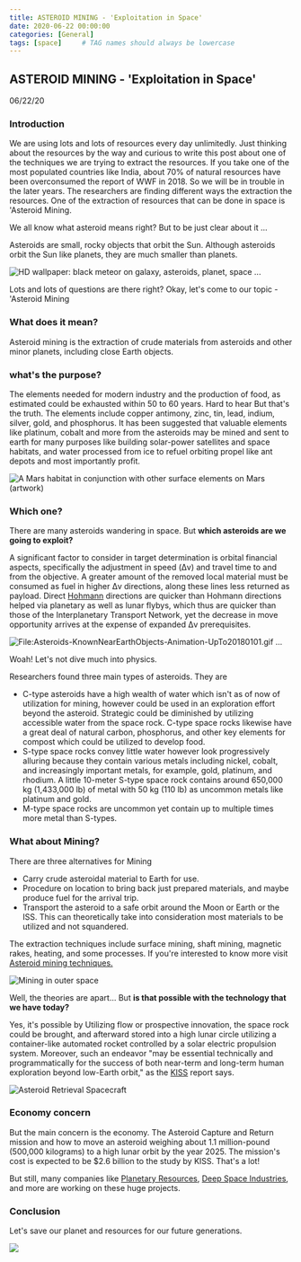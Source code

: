 ```yaml
---
title: ASTEROID MINING - 'Exploitation in Space'
date: 2020-06-22 00:00:00 
categories: [General]
tags: [space]     # TAG names should always be lowercase
---
```


## ASTEROID MINING - 'Exploitation in Space'
06/22/20

### Introduction
We are using lots and lots of resources every day unlimitedly. Just thinking about the resources by the way and curious to write this post about one of the techniques we are trying to extract the resources. If you take one of the most populated countries like India, about 70% of natural resources have been overconsumed the report of WWF in 2018. So we will be in trouble in the later years. The researchers are finding different ways the extraction the resources. One of the extraction of resources that can be done in space is 'Asteroid Mining.

We all know what asteroid means right? But to be just clear about it ...

Asteroids are small, rocky objects that orbit the Sun. Although asteroids orbit the Sun like planets, they are much smaller than planets.

![HD wallpaper: black meteor on galaxy, asteroids, planet, space ...](https://c1.wallpaperflare.com/preview/772/733/152/asteroids-planet-space-meteor.jpg)

Lots and lots of questions are there right? Okay, let's come to our topic - 'Asteroid Mining
 
### What does it mean?

Asteroid mining is the extraction of crude materials from asteroids and other minor planets, including close Earth objects.

### what's the purpose?

The elements needed for modern industry and the production of food, as estimated could be exhausted within 50 to 60 years. Hard to hear But that's the truth. The elements include copper antimony, zinc, tin, lead, indium, silver, gold, and phosphorus. It has been suggested that valuable elements like platinum, cobalt and more from the asteroids may be mined and sent to earth for many purposes like building solar-power satellites and space habitats, and water processed from ice to refuel orbiting propel like ant depots and most importantly profit.
  

![A Mars habitat in conjunction with other surface elements on Mars (artwork)](https://upload.wikimedia.org/wikipedia/commons/thumb/e/ef/PIA23302-FirstHumansOnMars-ArtistConcept.jpg/500px-PIA23302-FirstHumansOnMars-ArtistConcept.jpg "source:https://photojournal.jpl.nasa.gov/jpeg/PIA23302.jpg")

### Which one? 
There are many asteroids wandering in space. But  **which asteroids are we going to exploit?**

A significant factor to consider in target determination is orbital financial aspects, specifically the adjustment in speed (Δv) and travel time to and from the objective. A greater amount of the removed local material must be consumed as fuel in higher Δv directions, along these lines less returned as payload. Direct  [Hohmann](https://www.blogger.com/u/1/blog/post/edit/1940897862948744641/4995183571601104014#)  directions are quicker than Hohmann directions helped via planetary as well as lunar flybys, which thus are quicker than those of the Interplanetary Transport Network, yet the decrease in move opportunity arrives at the expense of expanded Δv prerequisites.

![File:Asteroids-KnownNearEarthObjects-Animation-UpTo20180101.gif ...](https://upload.wikimedia.org/wikipedia/commons/c/ce/Asteroids-KnownNearEarthObjects-Animation-UpTo20180101.gif)

Woah! Let's not dive much into physics. 

Researchers found three main types of asteroids. They are

-   C-type asteroids have a high wealth of water which isn't as of now of utilization for mining, however could be used in an exploration effort beyond the asteroid. Strategic could be diminished by utilizing accessible water from the space rock. C-type space rocks likewise have a great deal of natural carbon, phosphorus, and other key elements for compost which could be utilized to develop food.
-   S-type space rocks convey little water however look progressively alluring because they contain various metals including nickel, cobalt, and increasingly important metals, for example, gold, platinum, and rhodium. A little 10-meter S-type space rock contains around 650,000 kg (1,433,000 lb) of metal with 50 kg (110 lb) as uncommon metals like platinum and gold.
-   M-type space rocks are uncommon yet contain up to multiple times more metal than S-types.

### What about Mining?

There are three alternatives for Mining

-   Carry crude asteroidal material to Earth for use.
-   Procedure on location to bring back just prepared materials, and maybe produce fuel for the arrival trip.
-   Transport the asteroid to a safe orbit around the Moon or Earth or the ISS. This can theoretically take into consideration most materials to be utilized and not squandered.

The extraction techniques include surface mining, shaft mining, magnetic rakes, heating, and some processes. If you're interested to know more visit  [Asteroid mining techniques.](https://www.blogger.com/u/1/blog/post/edit/1940897862948744641/4995183571601104014#)

![Mining in outer space](https://kapost-files-prod.s3.amazonaws.com/uploads/direct/1448031876-61-1726/Blog_SpaceMining_SocialSlide.gif "source:https://www.ibmbigdatahub.com/blog/mining-outer-space")

Well, the theories are apart... But  **is that possible with the technology that we have today?**

Yes, it's possible by Utilizing flow or prospective innovation, the space rock could be brought, and afterward stored into a high lunar circle utilizing a container-like automated rocket controlled by a solar electric propulsion system. Moreover, such an endeavor "may be essential technically and programmatically for the success of both near-term and long-term human exploration beyond low-Earth orbit," as the  [KISS](https://www.blogger.com/u/1/blog/post/edit/1940897862948744641/4995183571601104014#)  report says.

![Asteroid Retrieval Spacecraft](https://cdn.mos.cms.futurecdn.net/atxzohdS92S7WZagtZqVHn-320-80.jpg)
  
### Economy concern

But the main concern is the economy. The Asteroid Capture and Return mission and how to move an asteroid weighing about 1.1 million-pound (500,000 kilograms) to a high lunar orbit by the year 2025. The mission's cost is expected to be $2.6 billion to the study by KISS. That's a lot!

But still, many companies like  [Planetary Resources](https://www.blogger.com/u/1/blog/post/edit/1940897862948744641/4995183571601104014#),  [Deep Space Industries](https://www.blogger.com/u/1/blog/post/edit/1940897862948744641/4995183571601104014#), and more are working on these huge projects.

### Conclusion

Let's save our planet and resources for our future generations.

![](https://1.bp.blogspot.com/-qG1X24YHu0I/XvBCyR9gzEI/AAAAAAAAAvE/Y0Zl-AeyptAdyX4aUmuW-1RFOw9F3WeSACK4BGAsYHg/s320/kissclipart-go-green-png-clipart-environmentally-friendly-0ead370ba78686e1.png)
